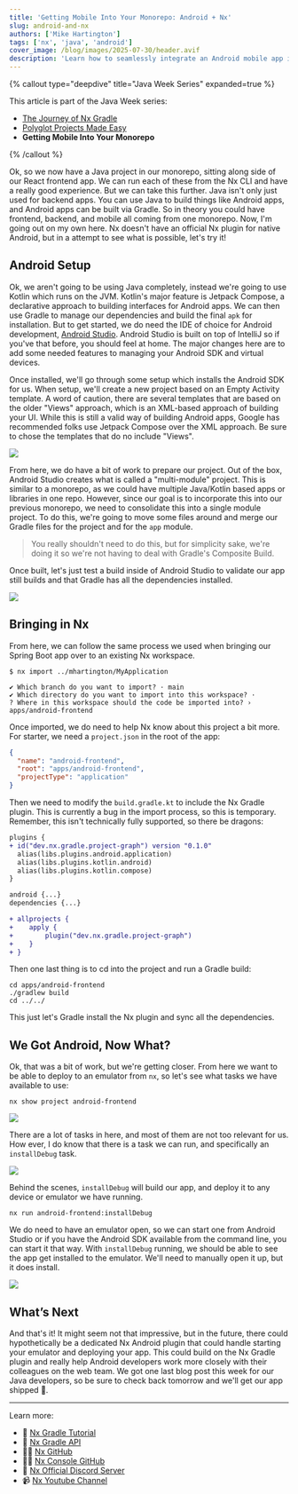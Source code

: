 ```yaml
---
title: 'Getting Mobile Into Your Monorepo: Android + Nx'
slug: android-and-nx
authors: ['Mike Hartington']
tags: ['nx', 'java', 'android']
cover_image: /blog/images/2025-07-30/header.avif
description: 'Learn how to seamlessly integrate an Android mobile app into your existing Nx monorepo—bringing mobile development alongside your web projects while leveraging Gradle builds and the Nx toolchain for improved developer experience.'
---
```


{% callout type="deepdive" title="Java Week Series" expanded=true %}

This article is part of the Java Week series:

- [The Journey of Nx Gradle](/blog/journey-of-nx-gradle)
- [Polyglot Projects Made Easy](/blog/spring-boot-with-nx)
- **Getting Mobile Into Your Monorepo**

{% /callout %}

Ok, so we now have a Java project in our monorepo, sitting along side of our React frontend app. We can run each of these from the Nx CLI and have a really good experience. But we can take this further. Java isn't only just used for backend apps. You can use Java to build things like Android apps, and Android apps can be built via Gradle. So in theory you could have frontend, backend, and mobile all coming from one monorepo. Now, I'm going out on my own here. Nx doesn't have an official Nx plugin for native Android, but in a attempt to see what is possible, let's try it!

## Android Setup

Ok, we aren't going to be using Java completely, instead we're going to use Kotlin which runs on the JVM. Kotlin's major feature is Jetpack Compose, a declarative approach to building interfaces for Android apps. We can then use Gradle to manage our dependencies and build the final `apk` for installation. But to get started, we do need the IDE of choice for Android development, [Android Studio](https://developer.android.com/studio). Android Studio is built on top of IntelliJ so if you've that before, you should feel at home. The major changes here are to add some needed features to managing your Android SDK and virtual devices.

Once installed, we'll go through some setup which installs the Android SDK for us. When setup, we'll create a new project based on an Empty Activity template. A word of caution, there are several templates that are based on the older "Views" approach, which is an XML-based approach of building your UI. While this is still a valid way of building Android apps, Google has recommended folks use Jetpack Compose over the XML approach. Be sure to chose the templates that do no include "Views".

![](/blog/images/2025-07-30/template-picker.png)

From here, we do have a bit of work to prepare our project. Out of the box, Android Studio creates what is called a "multi-module" project. This is similar to a monorepo, as we could have multiple Java/Kotlin based apps or libraries in one repo. However, since our goal is to incorporate this into our previous monorepo, we need to consolidate this into a single module project. To do this, we're going to move some files around and merge our Gradle files for the project and for the `app` module.

> You really shouldn't need to do this, but for simplicity sake, we're doing it so we're not having to deal with Gradle's Composite Build.

Once built, let's just test a build inside of Android Studio to validate our app still builds and that Gradle has all the dependencies installed.

![](/blog/images/2025-07-30/android-studio.png)

## Bringing in Nx

From here, we can follow the same process we used when bringing our Spring Boot app over to an existing Nx workspace.

```shell
$ nx import ../mhartington/MyApplication

✔ Which branch do you want to import? · main
✔ Which directory do you want to import into this workspace? ·
? Where in this workspace should the code be imported into? › apps/android-frontend
```

Once imported, we do need to help Nx know about this project a bit more. For starter, we need a `project.json` in the root of the app:

```json {% fileName="project.json" %}
{
  "name": "android-frontend",
  "root": "apps/android-frontend",
  "projectType": "application"
}
```

Then we need to modify the `build.gradle.kt` to include the Nx Gradle plugin. This is currently a bug in the import process, so this is temporary. Remember, this isn't technically fully supported, so there be dragons:

```diff {% fileName="build.gralde.kt" %}
plugins {
+ id("dev.nx.gradle.project-graph") version "0.1.0"
  alias(libs.plugins.android.application)
  alias(libs.plugins.kotlin.android)
  alias(libs.plugins.kotlin.compose)
}

android {...}
dependencies {...}

+ allprojects {
+    apply {
+        plugin("dev.nx.gradle.project-graph")
+    }
+ }
```

Then one last thing is to cd into the project and run a Gradle build:

```shell
cd apps/android-frontend
./gradlew build
cd ../../

```

This just let's Gradle install the Nx plugin and sync all the dependencies.

## We Got Android, Now What?

Ok, that was a bit of work, but we're getting closer. From here we want to be able to deploy to an emulator from `nx`, so let's see what tasks we have available to use:

```shell
nx show project android-frontend
```

![](/blog/images/2025-07-30/android-tasks.png)

There are a lot of tasks in here, and most of them are not too relevant for us. How ever, I do know that there is a task we can run, and specifically an `installDebug` task.

![](/blog/images/2025-07-30/android-installdebug.png)

Behind the scenes, `installDebug` will build our app, and deploy it to any device or emulator we have running.

```shell
nx run android-frontend:installDebug
```

We do need to have an emulator open, so we can start one from Android Studio or if you have the Android SDK available from the command line, you can start it that way. With `installDebug` running, we should be able to see the app get installed to the emulator. We'll need to manually open it up, but it does install.

![](/blog/images/2025-07-30/nx-android.png)

## What’s Next

And that's it! It might seem not that impressive, but in the future, there could hypothetically be a dedicated Nx Android plugin that could handle starting your emulator and deploying your app. This could build on the Nx Gradle plugin and really help Android developers work more closely with their colleagues on the web team. We got one last blog post this week for our Java developers, so be sure to check back tomorrow and we'll get our app shipped 🚀.

---

Learn more:

- 🌌 [Nx Gradle Tutorial](/getting-started/tutorials/gradle-tutorial)
- 📖 [Nx Gradle API](/technologies/java/api)
- 👩‍💻 [Nx GitHub](https://github.com/nrwl/nx)
- 👩‍💻 [Nx Console GitHub](https://github.com/nrwl/nx-console)
- 💬 [Nx Official Discord Server](https://go.nx.dev/community)
- 📹 [Nx Youtube Channel](https://www.youtube.com/@nxdevtools)
